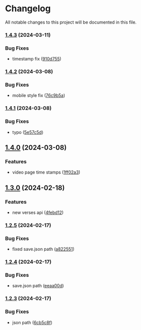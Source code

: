 # Changelog

All notable changes to this project will be documented in this file.

### [1.4.3](https://github.com/Warns/rd/compare/v1.4.2...v1.4.3) (2024-03-11)


### Bug Fixes

* timestamp fix ([910d755](https://github.com/Warns/rd/commit/910d7554c186c6c0ed9fbb2c969ab4755b4ba2cf))

### [1.4.2](https://github.com/Warns/rd/compare/v1.4.1...v1.4.2) (2024-03-08)


### Bug Fixes

* mobile style fix ([76c9b5a](https://github.com/Warns/rd/commit/76c9b5a8ebd06ece9ab486d1bf2f43ec99822edc))

### [1.4.1](https://github.com/Warns/rd/compare/v1.4.0...v1.4.1) (2024-03-08)


### Bug Fixes

* typo ([5e57c5d](https://github.com/Warns/rd/commit/5e57c5dfe07f657ffced1bb86874eb5a31b1b737))

## [1.4.0](https://github.com/Warns/rd/compare/v1.3.0...v1.4.0) (2024-03-08)


### Features

* video page time stamps ([1ff02a3](https://github.com/Warns/rd/commit/1ff02a334d3c37fb4d9ee0b6b58f9589b9d96ee0))

## [1.3.0](https://github.com/Warns/rd/compare/v1.2.5...v1.3.0) (2024-02-18)


### Features

* new verses api ([4febd12](https://github.com/Warns/rd/commit/4febd12d7445f3044c5b0eaa674b616c86612526))

### [1.2.5](https://github.com/Warns/rd/compare/v1.2.4...v1.2.5) (2024-02-17)


### Bug Fixes

* fixed save.json path ([a822551](https://github.com/Warns/rd/commit/a822551557e23e4b9a59a5fdfc2c03691f72366b))

### [1.2.4](https://github.com/Warns/rd/compare/v1.2.3...v1.2.4) (2024-02-17)


### Bug Fixes

* save.json path ([eeaa00d](https://github.com/Warns/rd/commit/eeaa00d89d3a5615ebab4d8966edec7826012a77))

### [1.2.3](https://github.com/Warns/rd/compare/v1.2.2...v1.2.3) (2024-02-17)


### Bug Fixes

* json path ([6cb5c8f](https://github.com/Warns/rd/commit/6cb5c8f407b971b2e40aafde90cb49e058afc3d6))

